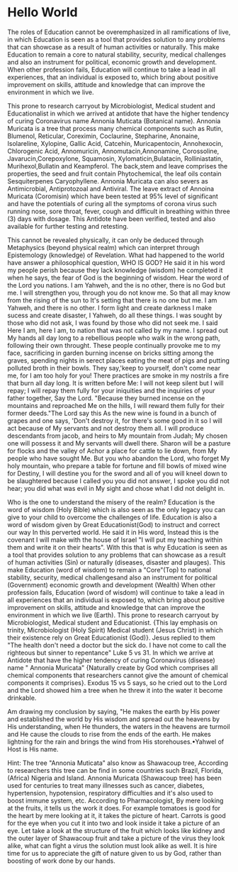 # Hello World 
The roles of Education cannot be 
overemphasized in all ramifications of 
live, in which Education is seen as a 
tool that provides solution to any 
problems that can showcase as a result of human 
activities or naturally. This make 
Education to remain a core to natural 
stability, security, medical challenges 
and also an instrument for political,
economic growth and development.
When other profession fails, Education 
will continue to take a lead in all
experiences, that an individual is
exposed to, which bring about positive
improvement on skills, attitude and 
knowledge that can improve the 
environment in which we live.

This prone to research carryout by 
Microbiologist, Medical student and 
Educationalist in which we arrived at 
antidote that have the higher tendency 
of curing Coronavirus name Annonia
Muticata (Botanical name). 
Annonia Muricata is a tree that process 
many chemical components such as Rutin, 
Blumenol, Reticular, Coreximin, 
Coclaurine, Stepharine, Anonaine, 
Isolareline, Xylopine, Gallic Acid, 
Catcehin, Muricapentocin, Annohexocin, 
Chlorogenic Acid, Annomuricin, 
Annomutacin,Annonamine, Corossoline, 
Javarucin,Corepoxylone, Squamosin, 
Xylomaticin,Bulatacin, Rolliniastatin, 
Murihexol,Bullatin and Keampferol. 
The back,stem and leave comprises the
properties, the seed and fruit contain 
Phytochemical, the leaf oils contain 
Sesquiterpenes Caryophyllene. 
Annonia Muricata can also severs as 
Antimicrobial, Antiprotozoal and 
Antiviral. The leave extract of 
Annoina Muricata (Coromisin) which have 
been tested at 95% level of significant 
and have the potentials of curing all the
symptoms of corona virus such running 
nose, sore throat, fever, cough and 
difficult in breathing within three (3) 
days with dosage. This Antidote have been
verified, tested and also available for 
further testing and retesting.

This cannot be revealed physically, 
it can only be deduced through 
Metaphysics (beyond physical realm) which
can interpret through Epistemology
(knowledge) of Revelation. 
What had happened to the world have
answer a philosophical question, 
WHO IS GOD? He said it in his word my
people perish because they lack
knowledge (wisdom) he completed it when 
he says, the fear of God is the beginning
of wisdom. Hear the word of the Lord you
nations. I am Yahweh, and the is no 
other, there is no God but me. I will
strengthen you, through you do not know
me. So that all may know from the rising
of the sun to It's setting that there is
no one but me. I am Yahweh, and there is
no other. I form light and create
darkness I make sucess and create 
disaster, I Yahweh, do all these things.
I was sought by those who did not ask, 
I was found by those who did not seek
me. I said Here I am, here I am, to 
nation that was not called by my name. 
I spread out My hands all day long to a 
rebellious people who walk in the wrong 
path, following their own throught.
These people continually provoke me to 
my face, sacrificing in garden burning 
incense on bricks sitting among the 
graves, spending nights in serect places 
eating the meat of pigs and putting 
polluted broth in their bowls.
They say,'keep to yourself, don't come 
near me, for I am too holy for you! 
There practices are smoke in my nostrils
a fire that burn all day long. 
It is written before Me: I will not keep
silent but I will repay; I will repay 
them fully for your iniquities and the 
inquiries of your father together, Say 
the Lord. "Because they burned incense 
on the mountains and reproached Me on 
the hills, I will reward them fully for 
their former deeds."The Lord say this 
As the new wine is found in a bunch of 
grapes and one says, 'Don't destroy it, 
for there's some good in it so I will act
because of My servants and not destroy 
them all. I will produce descendants from
jacob, and heirs to My mountain from 
Judah; My chosen one will possess it and 
My servants will dwell there. Sharon will
be a pasture for flocks and the valley of
Achor a place for cattle to lie down, 
from My people who have sought Me. But 
you who abandon the Lord, who forget My 
holy mountain, who prepare a table 
for fortune and fill bowls of mixed wine
for Destiny, I will destine you for the 
sword and all of you will kneel down to 
be slaughtered because I called you you 
did not answer, I spoke you did not hear;
you did what was evil in My sight and 
chose what I did not delight in. 

Who is the one to understand the misery 
of the realm? Education is the word of 
wisdom (Holy Bible) which is also seen as 
the only legacy you can give to your 
child to overcome the challenges of life. 
Education is also a word of wisdom given
by Great Educationist(God) to instruct 
and correct our way In this perverted 
world. He said it in His word, Instead 
this is the covenant I will make with 
the house of Israel "I will put my 
teaching within them and write it on 
their hearts". With this that is why 
Education is seen as a tool that provides
solution to any problems that can 
showcase as a result of human activities
(Sin) or naturally (diseases, disaster 
and plauges). This make Education 
(word of wisdom) to remain a "Core"(Top)
to national stability, security, medical
challengesand also an instrument for 
political (Government) economic growth 
and development (Wealth) When other 
profession fails, Education 
(word of wisdom) will continue to take 
a lead in all experiences that an 
individual is exposed to, which bring 
about positive improvement on skills, 
attitude and knowledge that can improve 
the environment in which we live (Earth).
This prone to research carryout by 
Microbiologist, Medical student and 
Educationist. {This lay emphasis on 
trinity, Microbiologist (Holy Spirit) 
Medical student (Jesus Christ) in which 
their existence rely on Great 
Educationist (God)}. Jesus replied to 
them "The health don't need a doctor but 
the sick do. I have not come to call the 
righteous but sinner to repentance" 
Luke 5 vs 31. In which we arrive at 
Antidote that have the higher tendency 
of curing Coronavirus (disease) name " 
Annonia Muricata" {Naturally create by 
God which comprises all chemical 
components that researchers cannot give 
the amount of chemical components  it 
comprises}. Exodus 15 vs 5 says, so he 
cried out to the Lord and the Lord showed
him a tree when he threw it into the 
water it become drinkable. 

Am drawing my conclusion by saying,
"He makes the earth by His power and 
established the world by His wisdom and 
spread out the heavens by His 
understanding, when He thunders, the 
waters in the heavens are turmoil and He 
cause the clouds to rise from the ends of
the earth. He makes lightning for the 
rain and brings the wind from His 
storehouses.•Yahwel of Host is His name.
 
Hint:
The tree "Annonia Muticata" also know 
as Shawacoup tree, According to 
researchers this tree can be find in some 
countries such Brazil, Florida, (Africa) 
Nigeria and Island. Annonia Muricata 
(Shawacoup tree) has been used for 
centuries to treat many illnesses such as 
cancer, diabetes, hypertension, 
hypotension, respiratory difficulties 
and it's also used to boost immune 
system, etc. According to Pharmacologist, 
By mere looking at the fruits, it tells 
us the work it does. For example tomatoes
is good for the heart by mere looking 
at it, it takes the picture of heart. 
Carrots is good for the eye when you cut 
it into two and look inside it take a 
picture of an eye. Let take a look at the 
structure of the fruit which looks like 
kidney and the outer layer of Shawacoup 
fruit and take a picture of the virus 
they look alike, what can fight a virus 
the solution must look alike as well. 
It is hire time for us to appreciate the
gift of nature given to us by God, rather
than boosting of work done by our hands.
